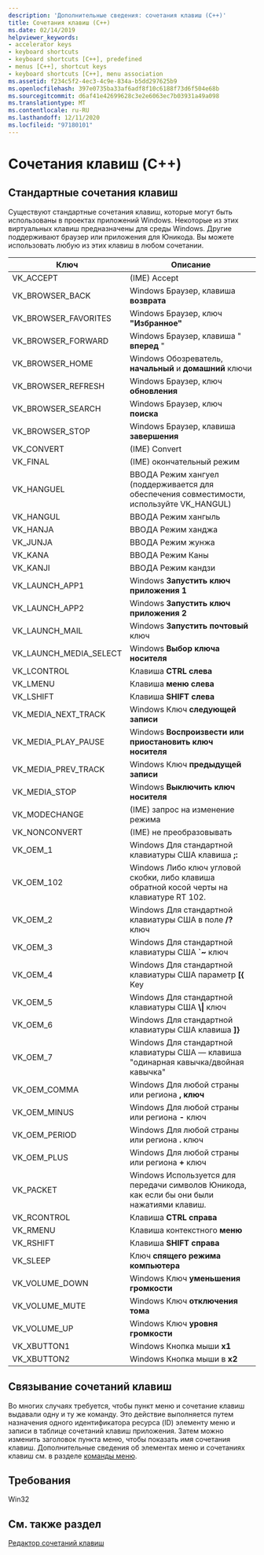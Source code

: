 ```yaml
---
description: 'Дополнительные сведения: сочетания клавиш (C++)'
title: Сочетания клавиш (C++)
ms.date: 02/14/2019
helpviewer_keywords:
- accelerator keys
- keyboard shortcuts
- keyboard shortcuts [C++], predefined
- menus [C++], shortcut keys
- keyboard shortcuts [C++], menu association
ms.assetid: f234c5f2-4ec3-4c9e-834a-b5dd297625b9
ms.openlocfilehash: 397e0735ba33af6adf8f10c6188f73d6f504e68b
ms.sourcegitcommit: d6af41e42699628c3e2e6063ec7b03931a49a098
ms.translationtype: MT
ms.contentlocale: ru-RU
ms.lasthandoff: 12/11/2020
ms.locfileid: "97180101"
---
```

# <a name="accelerator-keys-c"></a>Сочетания клавиш (C++)

## <a name="predefined-accelerator-keys"></a>Стандартные сочетания клавиш

Существуют стандартные сочетания клавиш, которые могут быть использованы в проектах приложений Windows. Некоторые из этих виртуальных клавиш предназначены для среды Windows. Другие поддерживают браузер или приложения для Юникода. Вы можете использовать любую из этих клавиш в любом сочетании.

|Ключ|Описание|
|---------|-----------------|
|VK_ACCEPT|(IME) Accept|
|VK_BROWSER_BACK|Windows Браузер, клавиша **возврата**|
|VK_BROWSER_FAVORITES|Windows Браузер, ключ **"Избранное"**|
|VK_BROWSER_FORWARD|Windows Браузер, клавиша " **вперед** "|
|VK_BROWSER_HOME|Windows Обозреватель, **начальный** и **домашний** ключи|
|VK_BROWSER_REFRESH|Windows Браузер, ключ **обновления**|
|VK_BROWSER_SEARCH|Windows Браузер, ключ **поиска**|
|VK_BROWSER_STOP|Windows Браузер, клавиша **завершения**|
|VK_CONVERT|(IME) Convert|
|VK_FINAL|(IME) окончательный режим|
|VK_HANGUEL|ВВОДА Режим хангуел (поддерживается для обеспечения совместимости, используйте VK_HANGUL)|
|VK_HANGUL|ВВОДА Режим хангыль|
|VK_HANJA|ВВОДА Режим ханджа|
|VK_JUNJA|ВВОДА Режим жунжа|
|VK_KANA|ВВОДА Режим Каны|
|VK_KANJI|ВВОДА Режим кандзи|
|VK_LAUNCH_APP1|Windows **Запустить ключ приложения 1**|
|VK_LAUNCH_APP2|Windows **Запустить ключ приложения 2**|
|VK_LAUNCH_MAIL|Windows **Запустить почтовый** ключ|
|VK_LAUNCH_MEDIA_SELECT|Windows **Выбор ключа носителя**|
|VK_LCONTROL|Клавиша **CTRL слева**|
|VK_LMENU|Клавиша **меню слева**|
|VK_LSHIFT|Клавиша **SHIFT слева**|
|VK_MEDIA_NEXT_TRACK|Windows Ключ **следующей записи**|
|VK_MEDIA_PLAY_PAUSE|Windows **Воспроизвести или приостановить ключ носителя**|
|VK_MEDIA_PREV_TRACK|Windows Ключ **предыдущей записи**|
|VK_MEDIA_STOP|Windows **Выключить ключ носителя**|
|VK_MODECHANGE|(IME) запрос на изменение режима|
|VK_NONCONVERT|(IME) не преобразовывать|
|VK_OEM_1|Windows Для стандартной клавиатуры США клавиша **;:**|
|VK_OEM_102|Windows Либо ключ угловой скобки, либо клавиша обратной косой черты на клавиатуре RT 102.|
|VK_OEM_2|Windows Для стандартной клавиатуры США в поле **/?** ключ|
|VK_OEM_3|Windows Для стандартной клавиатуры США **`~** ключ|
|VK_OEM_4|Windows Для стандартной клавиатуры США параметр **[{** Key|
|VK_OEM_5|Windows Для стандартной клавиатуры США **\\&#124;** ключ|
|VK_OEM_6|Windows Для стандартной клавиатуры США клавиша **]}**|
|VK_OEM_7|Windows Для стандартной клавиатуры США — клавиша "одинарная кавычка/двойная кавычка"|
|VK_OEM_COMMA|Windows Для любой страны или региона **, ключ**|
|VK_OEM_MINUS|Windows Для любой страны или региона **-** ключ|
|VK_OEM_PERIOD|Windows Для любой страны или региона **.** ключ|
|VK_OEM_PLUS|Windows Для любой страны или региона **+** ключ|
|VK_PACKET|Windows Используется для передачи символов Юникода, как если бы они были нажатиями клавиш.|
|VK_RCONTROL|Клавиша **CTRL справа**|
|VK_RMENU|Клавиша контекстного **меню**|
|VK_RSHIFT|Клавиша **SHIFT справа**|
|VK_SLEEP|Ключ **спящего режима компьютера**|
|VK_VOLUME_DOWN|Windows Ключ **уменьшения громкости**|
|VK_VOLUME_MUTE|Windows Ключ **отключения тома**|
|VK_VOLUME_UP|Windows Ключ **уровня громкости**|
|VK_XBUTTON1|Windows Кнопка мыши **x1**|
|VK_XBUTTON2|Windows Кнопка мыши в **x2**|

## <a name="accelerator-key-association"></a>Связывание сочетаний клавиш

Во многих случаях требуется, чтобы пункт меню и сочетание клавиш выдавали одну и ту же команду. Это действие выполняется путем назначения одного идентификатора ресурса (ID) элементу меню и записи в таблице сочетаний клавиш приложения. Затем можно изменить заголовок пункта меню, чтобы показать имя сочетания клавиш. Дополнительные сведения об элементах меню и сочетаниях клавиш см. в разделе [команды меню](./menu-command-properties.md).

## <a name="requirements"></a>Требования

Win32

## <a name="see-also"></a>См. также раздел

[Редактор сочетаний клавиш](../windows/accelerator-editor.md)<br/>
